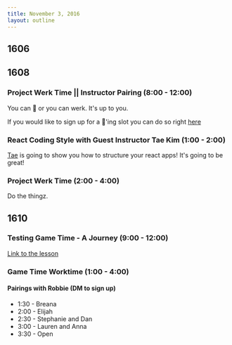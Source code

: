 ```yaml
---
title: November 3, 2016
layout: outline
---
```


## 1606


## 1608

### Project Werk Time || Instructor Pairing (8:00 - 12:00)

You can 🍐 or you can werk. It's up to you.

If you would like to sign up for a 🍐'ing slot you can do so right [here](https://public.etherpad-mozilla.org/p/instructor-pairing)

### React Coding Style with Guest Instructor Tae Kim (1:00 - 2:00)

[Tae](https://github.com/TaeKimJR) is going to show you how to structure your react apps! It's going to be great!

### Project Werk Time (2:00 - 4:00)

Do the thingz.

## 1610

### Testing Game Time - A Journey (9:00 - 12:00)

[Link to the lesson](https://github.com/turingschool-examples/gametime-testing-journey)

### Game Time Worktime (1:00 - 4:00)

#### Pairings with Robbie (DM to sign up)

* 1:30 - Breana
* 2:00 - Elijah
* 2:30 - Stephanie and Dan
* 3:00 - Lauren and Anna
* 3:30 - Open
